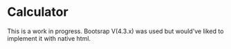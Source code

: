 # Calculator

This is a work in progress. Bootsrap V(4.3.x) was used but would've liked to implement it with native html. 